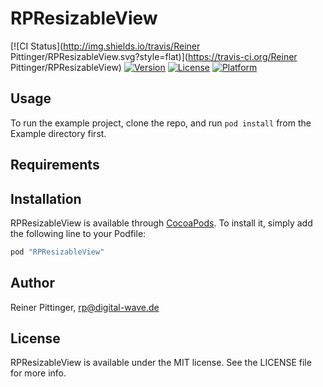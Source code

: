 # RPResizableView

[![CI Status](http://img.shields.io/travis/Reiner Pittinger/RPResizableView.svg?style=flat)](https://travis-ci.org/Reiner Pittinger/RPResizableView)
[![Version](https://img.shields.io/cocoapods/v/RPResizableView.svg?style=flat)](http://cocoapods.org/pods/RPResizableView)
[![License](https://img.shields.io/cocoapods/l/RPResizableView.svg?style=flat)](http://cocoapods.org/pods/RPResizableView)
[![Platform](https://img.shields.io/cocoapods/p/RPResizableView.svg?style=flat)](http://cocoapods.org/pods/RPResizableView)

## Usage

To run the example project, clone the repo, and run `pod install` from the Example directory first.

## Requirements

## Installation

RPResizableView is available through [CocoaPods](http://cocoapods.org). To install
it, simply add the following line to your Podfile:

```ruby
pod "RPResizableView"
```

## Author

Reiner Pittinger, rp@digital-wave.de

## License

RPResizableView is available under the MIT license. See the LICENSE file for more info.
